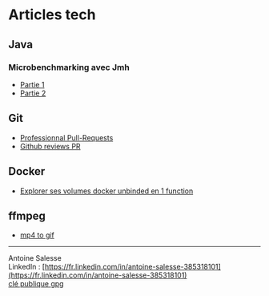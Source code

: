Articles tech
=========

## Java
### Microbenchmarking avec Jmh
* [Partie 1](https://t4w4n3.github.io/article-jmh-01.html)
* [Partie 2](https://t4w4n3.github.io/article-jmh-02.html)

## Git
* [Professionnal Pull-Requests](splitter_pull-request)
* [Github reviews PR](github_pr_reviews_style)

## Docker
* [Explorer ses volumes docker unbinded en 1 function](article-alias_docker_volumes)

## ffmpeg
* [mp4 to gif](https://t4w4n3.github.io/extraire_gif_hq_long_videos.html)

---------------
Antoine Salesse  
LinkedIn : [https://fr.linkedin.com/in/antoine-salesse-385318101](https://fr.linkedin.com/in/antoine-salesse-385318101)  
[clé publique gpg](antoine_salesse_pub.gpg)
